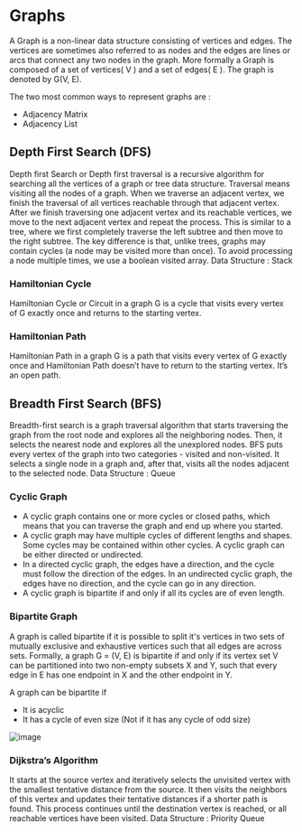 # Graphs
A Graph is a non-linear data structure consisting of vertices and edges. The vertices are sometimes also referred to as nodes and the edges are lines or arcs that connect any two nodes in the graph. More formally a Graph is composed of a set of vertices( V ) and a set of edges( E ). The graph is denoted by G(V, E).

The two most common ways to represent graphs are :
- Adjacency Matrix
- Adjacency List

## Depth First Search (DFS)
Depth first Search or Depth first traversal is a recursive algorithm for searching all the vertices of a graph or tree data structure. Traversal means visiting all the nodes of a graph. When we traverse an adjacent vertex, we finish the traversal of all vertices reachable through that adjacent vertex. After we finish traversing one adjacent vertex and its reachable vertices, we move to the next adjacent vertex and repeat the process. This is similar to a tree, where we first completely traverse the left subtree and then move to the right subtree. The key difference is that, unlike trees, graphs may contain cycles (a node may be visited more than once). To avoid processing a node multiple times, we use a boolean visited array.
Data Structure : Stack

### Hamiltonian Cycle
Hamiltonian Cycle or Circuit in a graph G is a cycle that visits every vertex of G exactly once and returns to the starting vertex.

### Hamiltonian Path
Hamiltonian Path in a graph G is a path that visits every vertex of G exactly once and Hamiltonian Path doesn’t have to return to the starting vertex. It’s an open path.

## Breadth First Search (BFS)
Breadth-first search is a graph traversal algorithm that starts traversing the graph from the root node and explores all the neighboring nodes. Then, it selects the nearest node and explores all the unexplored nodes. BFS puts every vertex of the graph into two categories - visited and non-visited. It selects a single node in a graph and, after that, visits all the nodes adjacent to the selected node.
Data Structure : Queue

### Cyclic Graph
- A cyclic graph contains one or more cycles or closed paths, which means that you can traverse the graph and end up where you started.
- A cyclic graph may have multiple cycles of different lengths and shapes. Some cycles may be contained within other cycles. A cyclic graph can be either directed or undirected.
- In a directed cyclic graph, the edges have a direction, and the cycle must follow the direction of the edges. In an undirected cyclic graph, the edges have no direction, and the cycle can go in any direction.
- A cyclic graph is bipartite if and only if all its cycles are of even length.

### Bipartite Graph
A graph is called bipartite if it is possible to split it's vertices in two sets of mutually exclusive and exhaustive vertices such that all edges are across sets. Formally, a graph G = (V, E) is bipartite if and only if its vertex set V can be partitioned into two non-empty subsets X and Y, such that every edge in E has one endpoint in X and the other endpoint in Y.

A graph can be bipartite if
- It is acyclic
- It has a cycle of even size (Not if it has any cycle of odd size)

![image](https://github.com/user-attachments/assets/2d40c884-c62d-477b-a581-d7a9d7199210)

### Dijkstra’s Algorithm
It starts at the source vertex and iteratively selects the unvisited vertex with the smallest tentative distance from the source. It then visits the neighbors of this vertex and updates their tentative distances if a shorter path is found. This process continues until the destination vertex is reached, or all reachable vertices have been visited.
Data Structure : Priority Queue

